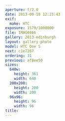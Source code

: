 ```yaml
---
aperture: f/2.0
date: 2013-09-18 12:23:43
exif:
  make: HTC
exposure: 1579/1000000
file: IMAG0866
gallery: 2013-edinburgh
layout: gallery-photo
model: HTC One S
next: c1e7287
ordering: 31
previous: af8ee50
sizes:
  640w:
    height: 361
    width: 640
  200x200:
    height: 200
    width: 200
  96x96:
    height: 96
    width: 96
title: 
---
```

